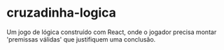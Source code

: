 # cruzadinha-logica
Um jogo de lógica construído com React, onde o jogador precisa montar 'premissas válidas' que justifiquem uma conclusão.
